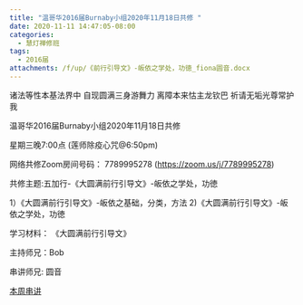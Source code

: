 ```yaml
---
title: "温哥华2016届Burnaby小组2020年11月18日共修 "
date: 2020-11-11 14:47:05-08:00
categories:
  - 慧灯禅修班
tags:
  - 2016届
attachments: /f/up/《前行引导文》-皈依之学处，功徳_fiona圆音.docx
---
```

诸法等性本基法界中 自现圆满三身游舞力 离障本来怙主龙钦巴 祈请无垢光尊常护我

温哥华2016届Burnaby小组2020年11月18日共修 

星期三晚7:00点 (莲师除疫心咒@6:50pm)

网络共修Zoom房间号码： 7789995278 (<https://zoom.us/j/7789995278>)

共修主题:五加行-《大圆满前行引导文》-皈依之学处，功徳
 

1）《大圆满前行引导文》-皈依之基础，分类，方法
2)《大圆满前行引导文》-皈依之学处，功徳


学习材料：
《大圆满前行引导文》



主持师兄：Bob

串讲师兄: 圆音

[本周串讲](http://huidengchanxiu.net/hdv/f/up/《前行引导文》-皈依之学处，功徳_fiona圆音.docx)



